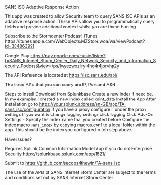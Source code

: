 SANS ISC Adaptive Response Action


This app was created to allow Security team to query SANS ISC APIs as an adaptive response action.  These APIs allow you to programmatically query fields and provide additional context whilst you are threat hunting.

Subscribe to the Stormcenter Podcast!
ITunes
https://itunes.apple.com/WebObjects/MZStore.woa/wa/viewPodcast?id=304863991

Google Play
https://play.google.com/music/listen?t=SANS_Internet_Storm_Center_Daily_Network_Security_and_Information_Security_Podcast&view=/ps/Iwyezwxzllryi4ho4r4jprvhp2y

The API Reference is located at https://isc.sans.edu/api/

The three APIs that you can query are IP, Port and ASN

Steps to install
Download from Splunkbase 
Create a new index if need be.  In my examples I created a new index called osint_data
Install the App
After installation go to https://your.splunk.address/en-GB/app/TA-sans_isc/configuration
If you have a proxy configure it under the proxy settings
If you want to change logging settings click logging
Click Add-On Settings - Specify the index name that you created before
Configure the index macro `sans_index` by copying macros.conf to a local folder within the app. This should be the index you configured in teh step above.

Have issues?

Requires Splunk Common Information Model App if you do not Enterprise Security
https://splunkbase.splunk.com/app/1621/

Submit to https://github.com/secops4thewin/TA-sans_isc

The use of the APIs of SANS Internet Storm Center are subject to the terms and conditions set out by SANS Internet Storm Center

